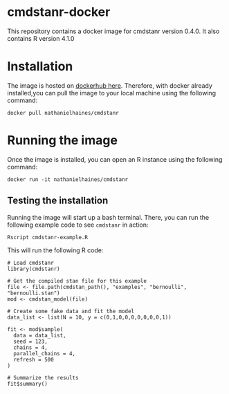 # cmdstanr-docker
This repository contains a docker image for cmdstanr version 0.4.0. It also contains R version 4.1.0

# Installation
The image is hosted on [dockerhub here](https://hub.docker.com/repository/docker/nathanielhaines/cmdstanr). Therefore, with docker already installed,you can pull the image to your local machine using the following command:

`docker pull nathanielhaines/cmdstanr`

# Running the image
Once the image is installed, you can open an R instance using the following command: 

`docker run -it nathanielhaines/cmdstanr`

## Testing the installation
Running the image will start up a bash terminal. There, you can run the following example code to see `cmdstanr` in action:

```
Rscript cmdstanr-example.R
```

This will run the following R code:

```
# Load cmdstanr
library(cmdstanr)

# Get the compiled stan file for this example
file <- file.path(cmdstan_path(), "examples", "bernoulli", "bernoulli.stan")
mod <- cmdstan_model(file)

# Create some fake data and fit the model
data_list <- list(N = 10, y = c(0,1,0,0,0,0,0,0,0,1))

fit <- mod$sample(
  data = data_list,
  seed = 123,
  chains = 4,
  parallel_chains = 4,
  refresh = 500
)

# Summarize the results
fit$summary()
```   
